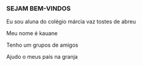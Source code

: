 ### SEJAM BEM-VINDOS
Eu sou aluna do colégio márcia vaz tostes de abreu

Meu nome é kauane

Tenho um grupos de amigos 

Ajudo o meus pais na granja 
